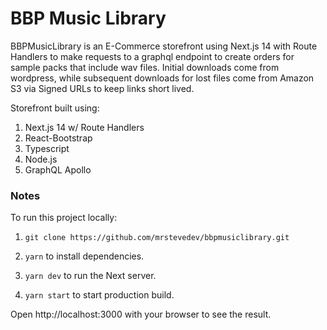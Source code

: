 # BBP Music Library

BBPMusicLibrary is an E-Commerce storefront using Next.js 14 with Route Handlers to make requests to a graphql endpoint to create orders for sample packs that include wav files. Initial downloads come from wordpress, while subsequent downloads for lost files come from Amazon S3 via Signed URLs to keep links short lived.

Storefront built using:

1. Next.js 14 w/ Route Handlers
2. React-Bootstrap
3. Typescript
4. Node.js
5. GraphQL Apollo

### Notes

To run this project locally:

1.  `git clone https://github.com/mrstevedev/bbpmusiclibrary.git`

2.  `yarn` to install dependencies.

3.  `yarn dev` to run the Next server.

4.  `yarn start` to start production build.

Open http://localhost:3000 with your browser to see the result.
